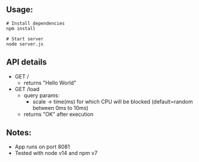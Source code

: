 ## Usage:
```
# Install dependencies
npm install

# Start server
node server.js
```
## API details
- GET /
    - returns "Hello World"
- GET /load
    - query params:
        - scale -> time(ms) for which CPU will be blocked (default=random between 0ms to 10ms)
    - returns "OK" after execution

## Notes:
- App runs on port 8081
- Tested with node v14 and npm v7

